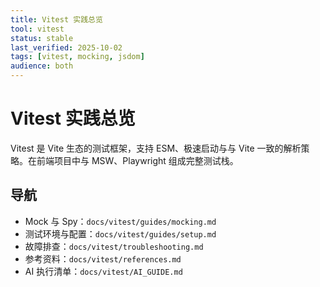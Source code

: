 ```yaml
---
title: Vitest 实践总览
tool: vitest
status: stable
last_verified: 2025-10-02
tags: [vitest, mocking, jsdom]
audience: both
---
```


# Vitest 实践总览

Vitest 是 Vite 生态的测试框架，支持 ESM、极速启动与与 Vite 一致的解析策略。在前端项目中与 MSW、Playwright 组成完整测试栈。

## 导航
- Mock 与 Spy：`docs/vitest/guides/mocking.md`
- 测试环境与配置：`docs/vitest/guides/setup.md`
- 故障排查：`docs/vitest/troubleshooting.md`
- 参考资料：`docs/vitest/references.md`
- AI 执行清单：`docs/vitest/AI_GUIDE.md`

